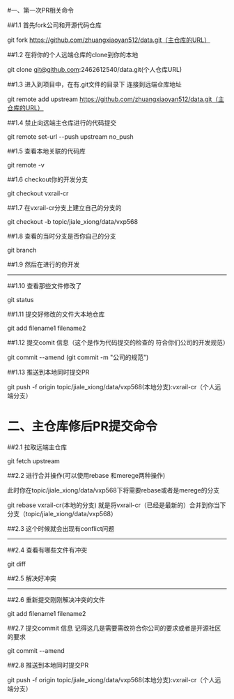 #一、第一次PR相关命令

##1.1 首先fork公司和开源代码仓库

git fork https://github.com/zhuangxiaoyan512/data.git（主仓库的URL）

##1.2 在将你的个人远端仓库的clone到你的本地

git clone git@github.com:2462612540/data.git(个人仓库URL)

##1.3 进入到项目中，在有.git文件的目录下 连接到远端仓库地址

git remote add upstream https://github.com/zhuangxiaoyan512/data.git（主仓库的URL）

##1.4 禁止向远端主仓库进行的代码提交

git remote set-url --push upstream no_push

##1.5 查看本地关联的代码库

git remote -v

##1.6 checkout你的开发分支

git checkout vxrail-cr

##1.7 在vxrail-cr分支上建立自己的分支的

git checkout -b topic/jiale_xiong/data/vxp568

##1.8 查看的当时分支是否你自己的分支

git branch

##1.9 然后在进行的你开发

*****************

##1.10 查看那些文件修改了

git status

##1.11 提交好修改的文件大本地仓库

git add filename1 filename2

##1.12 提交comit 信息（这个是作为代码提交的检查的 符合你们公司的开发规范）

git commit --amend (git commit -m "公司的规范")

##1.13 推送到本地同时提交PR

git push -f origin topic/jiale_xiong/data/vxp568(本地分支):vxrail-cr（个人远端分支）

# 二、主仓库修后PR提交命令

##2.1 拉取远端主仓库

git fetch upstream

##2.2 进行合并操作(可以使用rebase 和merege两种操作)

此时你在topic/jiale_xiong/data/vxp568下将需要rebase或者是merege的分支

git rebase vxrail-cr(本地的分支) 就是将vxrail-cr（已经是最新的）合并到你当下分支（topic/jiale_xiong/data/vxp568）

##2.3 这个时候就会出现有conflict问题

******************************

##2.4 查看有哪些文件有冲突

git diff

##2.5 解决好冲突

******************************

##2.6 重新提交刚刚解决冲突的文件

git add filename1 filename2

##2.7 提交commit 信息 记得这几是需要需改符合你公司的要求或者是开源社区的要求

git commit --amend

##2.8 推送到本地同时提交PR

git push -f origin topic/jiale_xiong/data/vxp568(本地分支):vxrail-cr（个人远端分支）